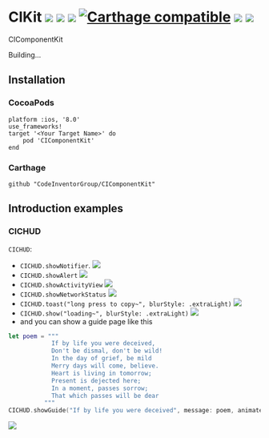 

# CIKit ![][image-1] ![][image-2] ![][image-3] [![Carthage compatible][image-4]][1] ![][image-5] ![][image-6]

CIComponentKit 

Building...



## Installation

### CocoaPods

```
platform :ios, '8.0'
use_frameworks!
target '<Your Target Name>' do
    pod 'CIComponentKit'
end
```


### Carthage

```
github "CodeInventorGroup/CIComponentKit"
```

## Introduction examples

### CICHUD
`CICHUD`:

* `CICHUD.showNotifier`. ![](https://github.com/CodeInventorGroup/CIComponentKit/blob/master/docs/CICHUD_notifier.png)
* `CICHUD.showAlert` ![](https://github.com/CodeInventorGroup/CIComponentKit/blob/master/docs/CICHU_alert.png)
* `CICHUD.showActivityView` ![](https://github.com/CodeInventorGroup/CIComponentKit/blob/master/docs/CICHUD_showActivityView.png)
* `CICHUD.showNetworkStatus` ![](https://github.com/CodeInventorGroup/CIComponentKit/blob/master/docs/CICHUD_showNetWorkStatus.png)
* `CICHUD.toast("long press to copy~", blurStyle: .extraLight)` ![](https://github.com/CodeInventorGroup/CIComponentKit/blob/master/docs/CICHUD_toast.png)
* `CICHUD.show("loading~", blurStyle: .extraLight)` ![](https://github.com/CodeInventorGroup/CIComponentKit/blob/master/docs/CICHUD_loading.png)
* and you can show a guide page like this

```swift
let poem = """
            If by life you were deceived, 
            Don't be dismal, don't be wild! 
            In the day of grief, be mild 
            Merry days will come, believe. 
            Heart is living in tomorrow; 
            Present is dejected here; 
            In a moment, passes sorrow; 
            That which passes will be dear
          """
CICHUD.showGuide("If by life you were deceived", message: poem, animated: true)
```
![](https://github.com/CodeInventorGroup/CIComponentKit/blob/master/docs/CICHUD_showGuide.png)


[1]:	https://github.com/Carthage/Carthage

[image-1]:	https://travis-ci.org/CodeInventorGroup/CIComponentKit.svg?branch=master
[image-2]:	https://img.shields.io/badge/platform-ios-lightgrey.svg
[image-3]:	https://img.shields.io/cocoapods/v/CIComponentKit.svg?style=flat
[image-4]:	https://img.shields.io/badge/Carthage-compatible-4BC51D.svg?style=flat
[image-5]:	https://img.shields.io/badge/language-swift4.0-orange.svg
[image-6]:	https://img.shields.io/cocoapods/l/CIComponentKit.svg?style=flat
